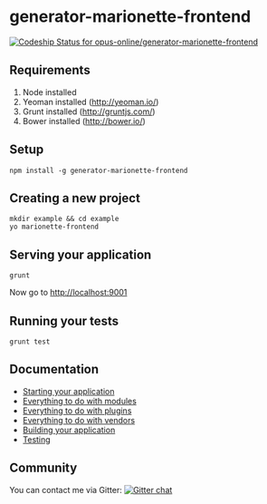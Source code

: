 generator-marionette-frontend
==============

[ ![Codeship Status for opus-online/generator-marionette-frontend](https://codeship.io/projects/cbba6960-d398-0131-4a37-6646b25ab930/status?branch=master)](https://codeship.io/projects/23484)


## Requirements

1. Node installed
2. Yeoman installed (http://yeoman.io/)
3. Grunt installed (http://gruntjs.com/)
4. Bower installed (http://bower.io/)

## Setup
```
npm install -g generator-marionette-frontend
```

## Creating a new project

```
mkdir example && cd example
yo marionette-frontend
```

## Serving your application
```
grunt
```
Now go to [http://localhost:9001](http://localhost:9001)

## Running your tests
```
grunt test
```


## Documentation

* [Starting your application](docs/01_application.md)
* [Everything to do with modules](docs/02_module.md)
* [Everything to do with plugins](docs/03_plugin.md)
* [Everything to do with vendors](docs/04_vendor.md)
* [Building your application](docs/05_building.md)
* [Testing](docs/06_testing.md)

## Community

You can contact me via Gitter: 
[![Gitter chat](https://badges.gitter.im/opus-online/generator-marionette-frontend.png)](https://gitter.im/opus-online/generator-marionette-frontend)
